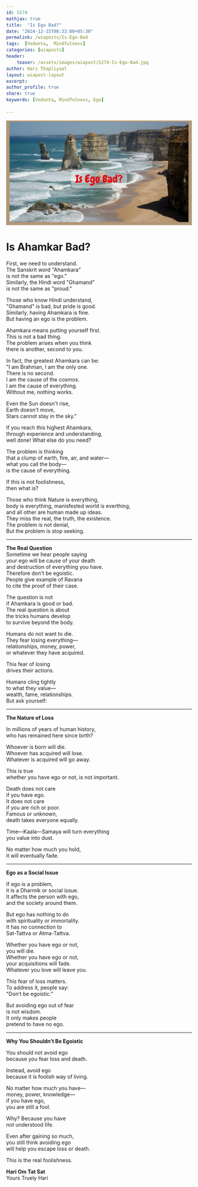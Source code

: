 ```yaml
---        
id: 5274
mathjax: true        
title:  "Is Ego Bad?"        
date: "2024-12-15T08:33:00+05:30"        
permalink: /wiaposts/Is-Ego-Bad
tags:  [Vedanta,  Mindfulness]         
categories: [wiaposts] 
header:        
    teaser: /assets/images/wiapost/5274-Is-Ego-Bad.jpg               
author: Hari Thapliyaal        
layout: wiapost-layout        
excerpt:        
author_profile: true        
share: true
keywords: [Vedanta, Mindfulness, Ego]  

---
```


![Is Ego Bad?](/assets/images/wiapost/5274-Is-Ego-Bad.jpg)
   
# Is Ahamkar Bad?  
   
First, we need to understand.  
The Sanskrit word "Ahamkara"  
is not the same as "ego."  
Similarly, the Hindi word "Ghamand"  
is not the same as "proud."  

Those who know Hindi understand,  
"Ghamand" is bad, but pride is good.  
Similarly, having Ahamkara is fine.  
But having an ego is the problem.  

Ahamkara means putting yourself first.  
This is not a bad thing.  
The problem arises when you think  
there is another, second to you.  

In fact, the greatest Ahamkara can be:  
"I am Brahman, I am the only one.  
There is no second.  
I am the cause of the cosmos.  
I am the cause of everything.  
Without me, nothing works.  

Even the Sun doesn't rise,  
Earth doesn't move,  
Stars cannot stay in the sky."  

If you reach this highest Ahamkara,  
through experience and understanding,  
well done! What else do you need?  

The problem is thinking  
that a clump of earth, fire, air, and water—  
what you call the body—  
is the cause of everything.  

If this is not foolishness,  
then what is?

Those who think Nature is everything,  
body is everything, manisfested world is everthing,   
and all other are human made up ideas.  
They miss the real, the truth, the existence.  
The problem is not denial,  
But the problem is stop seeking.

---

**The Real Question**  
Sometime we hear people saying  
your ego will be cause of your death   
and destruction of everything you have.   
Therefore don't be egoistic.  
People give example of Ravana   
to cite the proof of their case.

The question is not  
if Ahamkara is good or bad.  
The real question is about  
the tricks humans develop  
to survive beyond the body.  

Humans do not want to die.  
They fear losing everything—  
relationships, money, power,  
or whatever they have acquired.  

This fear of losing  
drives their actions.  

Humans cling tightly  
to what they value—  
wealth, fame, relationships.  
But ask yourself:  

---

**The Nature of Loss**  

In millions of years of human history,  
who has remained here since birth?  

Whoever is born will die.  
Whoever has acquired will lose.  
Whatever is acquired will go away.  

This is true  
whether you have ego or not, is not important.  

Death does not care  
if you have ego.  
It does not care  
if you are rich or poor.  
Famous or unknown,  
death takes everyone equally.  

Time—Kaala—Samaya will turn everything  
you value into dust.  

No matter how much you hold,  
it will eventually fade.

---

**Ego as a Social Issue**  

If ego is a problem,  
it is a Dharmik or social issue.  
It affects the person with ego,  
and the society around them.  

But ego has nothing to do  
with spirituality or immortality.  
It has no connection to  
Sat-Tattva or Atma-Tattva.  

Whether you have ego or not,  
you will die.  
Whether you have ego or not,  
your acquisitions will fade.  
Whatever you love will leave you.

This fear of loss matters.  
To address it, people say:  
"Don’t be egoistic."  

But avoiding ego out of fear  
is not wisdom.  
It only makes people  
pretend to have no ego.

---

**Why You Shouldn’t Be Egoistic**  

You should not avoid ego  
because you fear loss and death.  

Instead, avoid ego  
because it is foolish way of living.  

No matter how much you have—  
money, power, knowledge—  
if you have ego,  
you are still a fool.  

Why? Because you have  
not understood life.  

Even after gaining so much,  
you still think avoiding ego  
will help you escape loss or death.  

This is the real foolishness.  

**Hari Om Tat Sat**   
Yours Truely Hari
